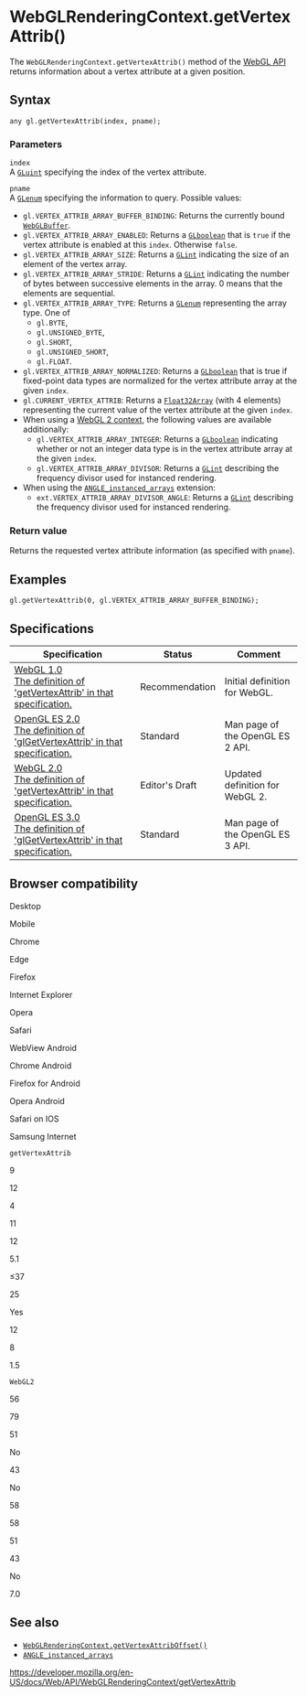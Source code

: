 WebGLRenderingContext.getVertexAttrib()
=======================================

The `WebGLRenderingContext.getVertexAttrib()` method of the [WebGL API](../webgl_api) returns information about a vertex attribute at a given position.

Syntax
------

    any gl.getVertexAttrib(index, pname);

### Parameters

`index`  
A [`GLuint`](../webgl_api/types) specifying the index of the vertex attribute.

`pname`  
A [`GLenum`](../webgl_api/types) specifying the information to query. Possible values:

-   `gl.VERTEX_ATTRIB_ARRAY_BUFFER_BINDING`: Returns the currently bound [`WebGLBuffer`](../webglbuffer).
-   `gl.VERTEX_ATTRIB_ARRAY_ENABLED`: Returns a [`GLboolean`](../webgl_api/types) that is `true` if the vertex attribute is enabled at this `index`. Otherwise `false`.
-   `gl.VERTEX_ATTRIB_ARRAY_SIZE`: Returns a [`GLint`](../webgl_api/types) indicating the size of an element of the vertex array.
-   `gl.VERTEX_ATTRIB_ARRAY_STRIDE`: Returns a [`GLint`](../webgl_api/types) indicating the number of bytes between successive elements in the array. 0 means that the elements are sequential.
-   `gl.VERTEX_ATTRIB_ARRAY_TYPE`: Returns a [`GLenum`](../webgl_api/types) representing the array type. One of
    -   `gl.BYTE`,
    -   `gl.UNSIGNED_BYTE`,
    -   `gl.SHORT`,
    -   `gl.UNSIGNED_SHORT`,
    -   `gl.FLOAT`.
-   `gl.VERTEX_ATTRIB_ARRAY_NORMALIZED`: Returns a [`GLboolean`](../webgl_api/types) that is true if fixed-point data types are normalized for the vertex attribute array at the given `index`.
-   `gl.CURRENT_VERTEX_ATTRIB`: Returns a [`Float32Array`](https://developer.mozilla.org/en-US/docs/Web/JavaScript/Reference/Global_Objects/Float32Array) (with 4 elements) representing the current value of the vertex attribute at the given `index`.
-   When using a [WebGL 2 context](../webgl2renderingcontext), the following values are available additionally:
    -   `gl.VERTEX_ATTRIB_ARRAY_INTEGER`: Returns a [`GLboolean`](../webgl_api/types) indicating whether or not an integer data type is in the vertex attribute array at the given `index`.
    -   `gl.VERTEX_ATTRIB_ARRAY_DIVISOR`: Returns a [`GLint`](../webgl_api/types) describing the frequency divisor used for instanced rendering.
-   When using the [`ANGLE_instanced_arrays`](../angle_instanced_arrays) extension:
    -   `ext.VERTEX_ATTRIB_ARRAY_DIVISOR_ANGLE`: Returns a [`GLint`](../webgl_api/types) describing the frequency divisor used for instanced rendering.

### Return value

Returns the requested vertex attribute information (as specified with `pname`).

Examples
--------

    gl.getVertexAttrib(0, gl.VERTEX_ATTRIB_ARRAY_BUFFER_BINDING);

Specifications
--------------

<table><thead><tr class="header"><th>Specification</th><th>Status</th><th>Comment</th></tr></thead><tbody><tr class="odd"><td><a href="https://www.khronos.org/registry/webgl/specs/latest/1.0/#5.14.10">WebGL 1.0<br />
<span class="small">The definition of 'getVertexAttrib' in that specification.</span></a></td><td><span class="spec-rec">Recommendation</span></td><td>Initial definition for WebGL.</td></tr><tr class="even"><td><a href="https://www.khronos.org/opengles/sdk/docs/man/xhtml/glGetVertexAttrib.xml">OpenGL ES 2.0<br />
<span class="small">The definition of 'glGetVertexAttrib' in that specification.</span></a></td><td><span class="spec-standard">Standard</span></td><td>Man page of the OpenGL ES 2 API.</td></tr><tr class="odd"><td><a href="https://www.khronos.org/registry/webgl/specs/latest/2.0/#3.7.8">WebGL 2.0<br />
<span class="small">The definition of 'getVertexAttrib' in that specification.</span></a></td><td><span class="spec-ed">Editor's Draft</span></td><td>Updated definition for WebGL 2.</td></tr><tr class="even"><td><a href="https://www.khronos.org/opengles/sdk/docs/man3/html/glGetVertexAttrib.xhtml">OpenGL ES 3.0<br />
<span class="small">The definition of 'glGetVertexAttrib' in that specification.</span></a></td><td><span class="spec-standard">Standard</span></td><td>Man page of the OpenGL ES 3 API.</td></tr></tbody></table>

Browser compatibility
---------------------

Desktop

Mobile

Chrome

Edge

Firefox

Internet Explorer

Opera

Safari

WebView Android

Chrome Android

Firefox for Android

Opera Android

Safari on IOS

Samsung Internet

`getVertexAttrib`

9

12

4

11

12

5.1

≤37

25

Yes

12

8

1.5

`WebGL2`

56

79

51

No

43

No

58

58

51

43

No

7.0

See also
--------

-   [`WebGLRenderingContext.getVertexAttribOffset()`](getvertexattriboffset)
-   [`ANGLE_instanced_arrays`](../angle_instanced_arrays)

<a href="https://developer.mozilla.org/en-US/docs/Web/API/WebGLRenderingContext/getVertexAttrib" class="_attribution-link">https://developer.mozilla.org/en-US/docs/Web/API/WebGLRenderingContext/getVertexAttrib</a>
